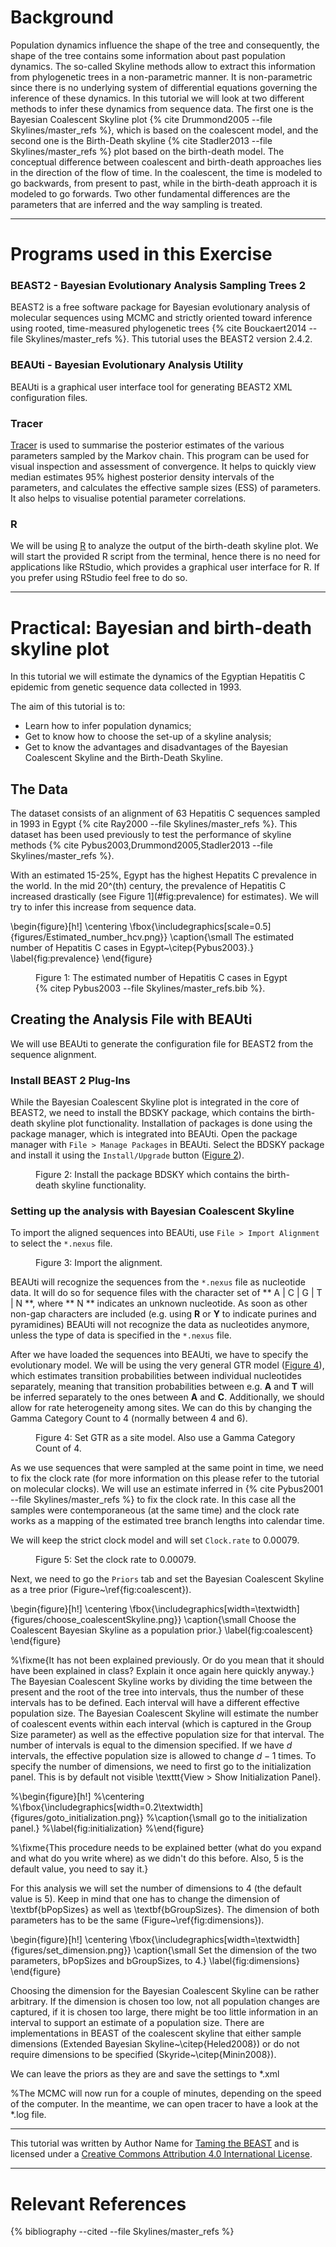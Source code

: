 
# Background

Population dynamics influence the shape of the tree and consequently, the shape of the tree contains some information about past population dynamics. The so-called Skyline methods allow to extract this information from phylogenetic trees in a non-parametric manner. It is non-parametric since there is no underlying system of differential equations governing the inference of these dynamics. In this tutorial we will look at two different methods to infer these dynamics from sequence data. The first one is the Bayesian Coalescent Skyline plot {% cite Drummond2005 --file Skylines/master_refs %}, which is based on the coalescent model, and the second one is the Birth-Death skyline {% cite Stadler2013 --file Skylines/master_refs %} plot based on the birth-death model. The conceptual difference between coalescent and birth-death approaches lies in the direction of the flow of time. In the coalescent, the time is modeled to go backwards, from present to past, while in the birth-death approach it is modeled to go forwards. Two other fundamental differences are the parameters that are inferred and the way sampling is treated. 

----

# Programs used in this Exercise


### BEAST2 - Bayesian Evolutionary Analysis Sampling Trees 2

BEAST2 is a free software package for Bayesian evolutionary analysis of molecular sequences using MCMC and strictly oriented toward inference using rooted, time-measured phylogenetic trees {% cite Bouckaert2014 --file Skylines/master_refs %}. This tutorial uses the BEAST2 version 2.4.2.


### BEAUti - Bayesian Evolutionary Analysis Utility

BEAUti is a graphical user interface tool for generating BEAST2 XML configuration files.


### Tracer

[Tracer](http://tree.bio.ed.ac.uk/software/tracer) is used to summarise the posterior estimates of the various parameters sampled by the Markov chain. This program can be used for visual inspection and assessment of convergence. It helps to quickly view median estimates 95% highest posterior density intervals of the parameters, and calculates the effective sample sizes (ESS) of parameters. It also helps to visualise potential parameter correlations.


### R

We will be using [R](\href{https://www.r-project.org) to analyze the output of the birth-death skyline plot. We will start the provided R script from the terminal, hence there is no need for applications like RStudio, which provides a graphical user interface for R. If you prefer using RStudio feel free to do so.

----


# Practical: Bayesian and birth-death skyline plot

In this tutorial we will estimate the dynamics of the Egyptian Hepatitis C epidemic from genetic sequence data collected in 1993.

The aim of this tutorial is to:
- Learn how to infer population dynamics;
- Get to know how to choose the set-up of a skyline analysis;
- Get to know the advantages and disadvantages of the Bayesian Coalescent Skyline and the Birth-Death Skyline.


## The Data
The dataset consists of an alignment of 63 Hepatitis C sequences sampled in 1993 in Egypt {% cite Ray2000 --file Skylines/master_refs %}. This dataset has been used previously to test the performance of skyline methods {% cite Pybus2003,Drummond2005,Stadler2013 --file Skylines/master_refs %}.

With an estimated 15-25%, Egypt has the highest Hepatits C prevalence in the world. In the mid 20^(th) century, the prevalence of Hepatitis C increased drastically (see Figure 1](#fig:prevalence) for estimates). We will try to infer this increase from sequence data. 

\begin{figure}[h!]
\centering
\fbox{\includegraphics[scale=0.5]{figures/Estimated_number_hcv.png}}
\caption{\small The estimated number of Hepatitis C cases in Egypt~\citep{Pybus2003}.}
\label{fig:prevalence}
\end{figure}

<figure>
	<a id="fig:prevalence"></a>
	<img src="figures/Estimated_number_hcv.png" alt="">
	<figcaption>Figure 1: The estimated number of Hepatitis C cases in Egypt {% citep Pybus2003 --file Skylines/master_refs.bib %}.</figcaption>
</figure>


## Creating the Analysis File with BEAUti

We will use BEAUti to generate the configuration file for BEAST2 from the sequence alignment.

### Install BEAST 2 Plug-Ins

While the Bayesian Coalescent Skyline plot is integrated in the core of BEAST2, we need to install the BDSKY package, which contains the birth-death skyline plot functionality. Installation of packages is done using the package manager, which is integrated into BEAUti. Open the package manager with `File > Manage Packages` in BEAUti. Select the BDSKY package and install it using the `Install/Upgrade` button ([Figure 2](fig:install)).

<figure>
	<a id="fig:install"></a>
	<img src="figures/install_bdsky.png" alt="">
	<figcaption>Figure 2: Install the package BDSKY which contains the birth-death skyline functionality.</figcaption>
</figure>


### Setting up the analysis with Bayesian Coalescent Skyline

To import the aligned sequences into BEAUti, use `File > Import Alignment` to select the `*.nexus` file.

<figure>
	<a id="fig:import"></a>
	<img src="figures/import_alignment.png" alt="">
	<figcaption>Figure 3: Import the alignment.</figcaption>
</figure>

BEAUti will recognize the sequences from the `*.nexus` file as nucleotide data. It will do so for sequence files with the character set of ** A | C | G | T | N **, where ** N ** indicates an unknown nucleotide. As soon as other non-gap characters are included (e.g. using **R** or **Y** to indicate purines and pyramidines) BEAUti will not recognize the data as nucleotides anymore, unless the type of data is specified in the `*.nexus` file.

After we have loaded the sequences into BEAUti, we have to specify the evolutionary model. We will be using the very general GTR model ([Figure 4](fig:model)), which estimates transition probabilities between individual nucleotides separately, meaning that transition probabilities between e.g. **A** and **T** will be inferred separately to the ones between **A** and **C**. Additionally, we should allow for rate heterogeneity among sites. We can do this by changing the Gamma Category Count to 4 (normally between 4 and 6).

<figure>
	<a id="fig:model"></a>
	<img src="figures/choose_gtr.png" alt="">
	<figcaption>Figure 4: Set GTR as a site model. Also use a Gamma Category Count of 4.</figcaption>
</figure>

As we use sequences that were sampled at the same point in time, we need to fix the clock rate (for more information on this please refer to the tutorial on molecular clocks). We will use an estimate inferred in {% cite Pybus2001 --file Skylines/master_refs %} to fix the clock rate. In this case all the samples were contemporaneous (at the same time) and the clock rate works as a mapping of the estimated tree branch lengths into calendar time.

We will keep the strict clock model and will set `Clock.rate` to 0.00079.

<figure>
	<a id="fig:clockrate"></a>
	<img src="figures/set_clockrate.png" alt="">
	<figcaption>Figure 5: Set the clock rate to 0.00079.</figcaption>
</figure>

Next, we need to go the `Priors` tab and set the Bayesian Coalescent Skyline as a tree prior (Figure~\ref{fig:coalescent}).

\begin{figure}[h!]
\centering
\fbox{\includegraphics[width=\textwidth]{figures/choose_coalescentSkyline.png}}
\caption{\small Choose the Coalescent Bayesian Skyline as a population prior.}
\label{fig:coalescent}
\end{figure}

%\fixme{It has not been explained previously. Or do you mean that it should have been explained in class? Explain it once again here quickly anyway.}
The Bayesian Coalescent Skyline works by dividing the time between the present and the root of the tree into intervals, thus the number of these intervals has to be defined. Each interval will have a different effective population size. 
The Bayesian Coalescent Skyline will estimate the number of coalescent events within each interval (which is captured in the Group Size parameter) as well as the effective population size for that interval. The number of intervals is equal to the dimension specified. If we have $d$ intervals, the effective population size is allowed to change $d-1$ times. To specify the number of dimensions, we need to first go to the initialization panel. This is by default not visible \texttt{View > Show Initialization Panel}.

%\begin{figure}[h!]
%\centering
%\fbox{\includegraphics[width=0.2\textwidth]{figures/goto_initialization.png}}
%\caption{\small go to the initialization panel.}
%\label{fig:initialization}
%\end{figure}

%\fixme{This procedure needs to be explained better (what do you expand and what do you write where) as we didn't do this before. Also, 5 is the default value, you need to say it.}

For this analysis we will set the number of dimensions to $4$ (the default value is 5). Keep in mind that one has to change the dimension of \textbf{bPopSizes} as well as \textbf{bGroupSizes}. The dimension of both parameters has to be the same (Figure~\ref{fig:dimensions}).

\begin{figure}[h!]
\centering
\fbox{\includegraphics[width=\textwidth]{figures/set_dimension.png}}
\caption{\small Set the dimension of the two parameters, bPopSizes and bGroupSizes, to $4$.}
\label{fig:dimensions}
\end{figure}


Choosing the dimension for the Bayesian Coalescent Skyline can be rather arbitrary. If the dimension is chosen too low, not all population changes are captured, if it is chosen too large, there might be too little information in an interval to support an estimate of a population size. There are implementations in BEAST of the coalescent skyline that either sample dimensions (Extended Bayesian Skyline~\citep{Heled2008}) or do not require dimensions to be specified (Skyride~\citep{Minin2008}).

We can leave the priors as they are and save the settings to *.xml

%The MCMC will now run for a couple of minutes, depending on the speed of the computer. In the meantime, we can open tracer to have a look at the *.log file.








----

This tutorial was written by Author Name for [Taming the BEAST](https://taming-the-beast.github.io) and is licensed under a [Creative Commons Attribution 4.0 International License](http://creativecommons.org/licenses/by/4.0/). 

----

# Relevant References

{% bibliography --cited --file Skylines/master_refs %}







